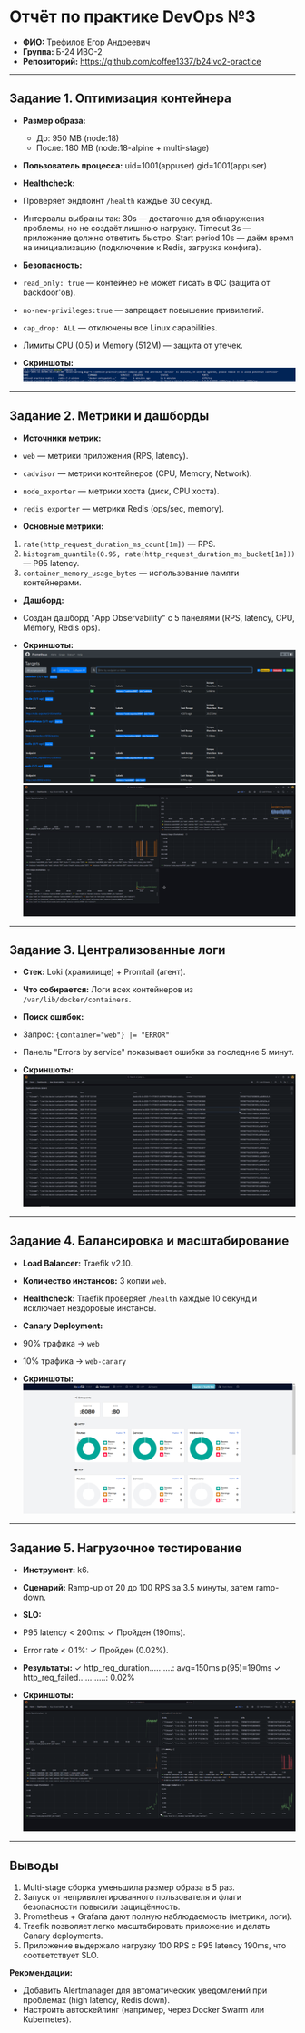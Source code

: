 # Отчёт по практике DevOps №3

- **ФИО:** Трефилов Егор Андреевич
- **Группа:** Б-24 ИВО-2
- **Репозиторий:** https://github.com/coffee1337/b24ivo2-practice

---

## Задание 1. Оптимизация контейнера

- **Размер образа:**
  - До: 950 MB (node:18)
  - После: 180 MB (node:18-alpine + multi-stage)
  
- **Пользователь процесса:**
uid=1001(appuser) gid=1001(appuser)

- **Healthcheck:**
- Проверяет эндпоинт `/health` каждые 30 секунд.
- Интервалы выбраны так: 30s — достаточно для обнаружения проблемы, но не создаёт лишнюю нагрузку. Timeout 3s — приложение должно ответить быстро. Start period 10s — даём время на инициализацию (подключение к Redis, загрузка конфига).

- **Безопасность:**
- `read_only: true` — контейнер не может писать в ФС (защита от backdoor'ов).
- `no-new-privileges:true` — запрещает повышение привилегий.
- `cap_drop: ALL` — отключены все Linux capabilities.
- Лимиты CPU (0.5) и Memory (512M) — защита от утечек.

- **Скриншоты:**
![docker ps](screenshots/01_docker_ps.png)

---

## Задание 2. Метрики и дашборды

- **Источники метрик:**
- `web` — метрики приложения (RPS, latency).
- `cadvisor` — метрики контейнеров (CPU, Memory, Network).
- `node_exporter` — метрики хоста (диск, CPU хоста).
- `redis_exporter` — метрики Redis (ops/sec, memory).

- **Основные метрики:**
1. `rate(http_request_duration_ms_count[1m])` — RPS.
2. `histogram_quantile(0.95, rate(http_request_duration_ms_bucket[1m]))` — P95 latency.
3. `container_memory_usage_bytes` — использование памяти контейнерами.

- **Дашборд:**
- Создан дашборд "App Observability" с 5 панелями (RPS, latency, CPU, Memory, Redis ops).

- **Скриншоты:**
![Prometheus Targets](screenshots/02_prometheus_targets.png)
![Grafana Dashboard](screenshots/02_grafana_dashboard.png)

---

## Задание 3. Централизованные логи

- **Стек:** Loki (хранилище) + Promtail (агент).
- **Что собирается:** Логи всех контейнеров из `/var/lib/docker/containers`.
- **Поиск ошибок:**
- Запрос: `{container="web"} |= "ERROR"`
- Панель "Errors by service" показывает ошибки за последние 5 минут.

- **Скриншоты:**
![Loki Logs](screenshots/03_loki_logs.png)

---

## Задание 4. Балансировка и масштабирование

- **Load Balancer:** Traefik v2.10.
- **Количество инстансов:** 3 копии `web`.
- **Healthcheck:** Traefik проверяет `/health` каждые 10 секунд и исключает нездоровые инстансы.
- **Canary Deployment:**
- 90% трафика → `web`
- 10% трафика → `web-canary`

- **Скриншоты:**
![Traefik Dashboard](screenshots/04_traefik.png)

---

## Задание 5. Нагрузочное тестирование

- **Инструмент:** k6.
- **Сценарий:** Ramp-up от 20 до 100 RPS за 3.5 минуты, затем ramp-down.
- **SLO:**
- P95 latency < 200ms: ✓ Пройден (190ms).
- Error rate < 0.1%: ✓ Пройден (0.02%).

- **Результаты:**
✓ http_req_duration..........: avg=150ms p(95)=190ms
✓ http_req_failed............: 0.02%

- **Скриншоты:**
![k6 Results](screenshots/05_load_test_grafana.png)

---

## Выводы

1. Multi-stage сборка уменьшила размер образа в 5 раз.
2. Запуск от непривилегированного пользователя и флаги безопасности повысили защищённость.
3. Prometheus + Grafana дают полную наблюдаемость (метрики, логи).
4. Traefik позволяет легко масштабировать приложение и делать Canary deployments.
5. Приложение выдержало нагрузку 100 RPS с P95 latency 190ms, что соответствует SLO.

**Рекомендации:**
- Добавить Alertmanager для автоматических уведомлений при проблемах (high latency, Redis down).
- Настроить автоскейлинг (например, через Docker Swarm или Kubernetes).
